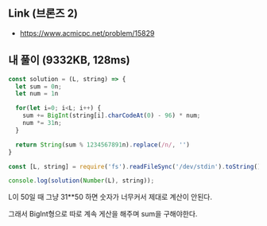 ## Link (브론즈 2)      

- https://www.acmicpc.net/problem/15829  


## 내 풀이 (9332KB, 128ms)  

```js
const solution = (L, string) => {
  let sum = 0n;
  let num = 1n

  for(let i=0; i<L; i++) {
    sum += BigInt(string[i].charCodeAt(0) - 96) * num;
    num *= 31n;
  }

  return String(sum % 1234567891n).replace(/n/, '')
}

const [L, string] = require('fs').readFileSync('/dev/stdin').toString().trim().split('\n');

console.log(solution(Number(L), string));
```

L이 50일 때 그냥 31**50 하면 숫자가 너무커서 제대로 계산이 안된다.

그래서 BigInt형으로 따로 계속 게산을 해주며 sum을 구해야한다.
